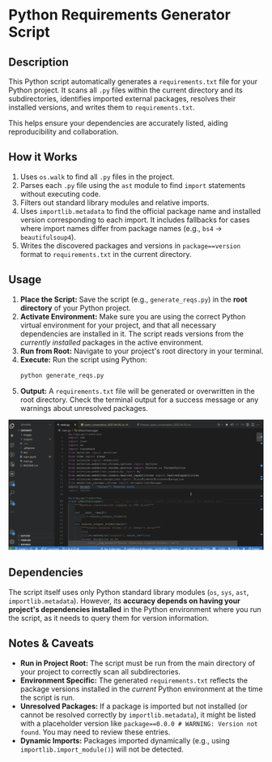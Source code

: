 # Python Requirements Generator Script

## Description

This Python script automatically generates a `requirements.txt` file for your Python project. It scans all `.py` files within the current directory and its subdirectories, identifies imported external packages, resolves their installed versions, and writes them to `requirements.txt`.

This helps ensure your dependencies are accurately listed, aiding reproducibility and collaboration.

## How it Works

1.  Uses `os.walk` to find all `.py` files in the project.
2.  Parses each `.py` file using the `ast` module to find `import` statements without executing code.
3.  Filters out standard library modules and relative imports.
4.  Uses `importlib.metadata` to find the official package name and installed version corresponding to each import. It includes fallbacks for cases where import names differ from package names (e.g., `bs4` -> `beautifulsoup4`).
5.  Writes the discovered packages and versions in `package==version` format to `requirements.txt` in the current directory.

## Usage

1.  **Place the Script:** Save the script (e.g., `generate_reqs.py`) in the **root directory** of your Python project.
2.  **Activate Environment:** Make sure you are using the correct Python virtual environment for your project, and that all necessary dependencies are installed in it. The script reads versions from the *currently installed* packages in the active environment.
3.  **Run from Root:** Navigate to your project's root directory in your terminal.
4.  **Execute:** Run the script using Python:
    ```bash
    python generate_reqs.py
    ```
5.  **Output:** A `requirements.txt` file will be generated or overwritten in the root directory. Check the terminal output for a success message or any warnings about unresolved packages.

![Run script](run%20generate%20reqs.gif)

## Dependencies

The script itself uses only Python standard library modules (`os`, `sys`, `ast`, `importlib.metadata`). However, its **accuracy depends on having your project's dependencies installed** in the Python environment where you run the script, as it needs to query them for version information.

## Notes & Caveats

* **Run in Project Root:** The script must be run from the main directory of your project to correctly scan all subdirectories.
* **Environment Specific:** The generated `requirements.txt` reflects the package versions installed in the *current* Python environment at the time the script is run.
* **Unresolved Packages:** If a package is imported but not installed (or cannot be resolved correctly by `importlib.metadata`), it might be listed with a placeholder version like `package==0.0.0 # WARNING: Version not found`. You may need to review these entries.
* **Dynamic Imports:** Packages imported dynamically (e.g., using `importlib.import_module()`) will not be detected.
